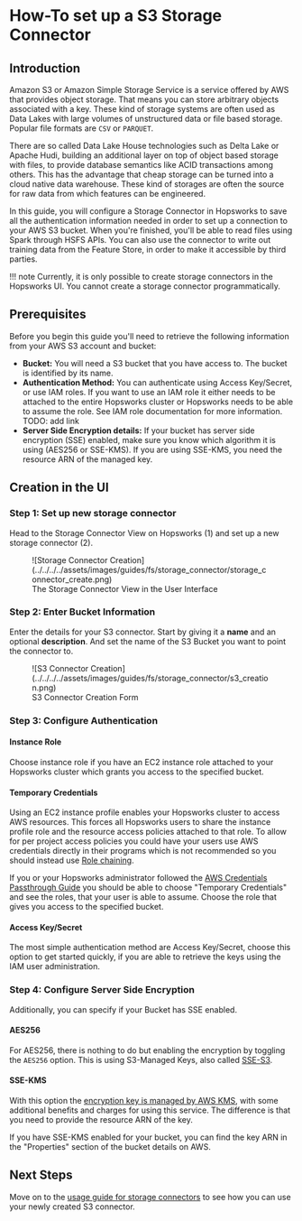 # How-To set up a S3 Storage Connector

## Introduction

Amazon S3 or Amazon Simple Storage Service is a service offered by AWS that provides object storage. That means you can store arbitrary objects associated with a key. These kind of storage systems are often used as Data Lakes with large volumes of unstructured data or file based storage. Popular file formats are `CSV` or `PARQUET`.

There are so called Data Lake House technologies such as Delta Lake or Apache Hudi, building an additional layer on top of object based storage with files, to provide database semantics like ACID transactions among others. This has the advantage that cheap storage can be turned into a cloud native data warehouse. These kind of storages are often the source for raw data from which features can be engineered.

In this guide, you will configure a Storage Connector in Hopsworks to save all the authentication information needed in order to set up a connection to your AWS S3 bucket.
When you're finished, you'll be able to read files using Spark through HSFS APIs. You can also use the connector to write out training data from the Feature Store, in order to make it accessible by third parties.

!!! note
    Currently, it is only possible to create storage connectors in the Hopsworks UI. You cannot create a storage connector programmatically.

## Prerequisites

Before you begin this guide you'll need to retrieve the following information from your AWS S3 account and bucket:

- **Bucket:** You will need a S3 bucket that you have access to. The bucket is identified by its name.
- **Authentication Method:** You can authenticate using Access Key/Secret, or use IAM roles. If you want to use an IAM role it either needs to be attached to the entire Hopsworks cluster or Hopsworks needs to be able to assume the role. See IAM role documentation for more information. TODO: add link
- **Server Side Encryption details:** If your bucket has server side encryption (SSE) enabled, make sure you know which algorithm it is using (AES256 or SSE-KMS). If you are using SSE-KMS, you need the resource ARN of the managed key.

## Creation in the UI
### Step 1: Set up new storage connector

Head to the Storage Connector View on Hopsworks (1) and set up a new storage connector (2).

<figure markdown>
  ![Storage Connector Creation](../../../../assets/images/guides/fs/storage_connector/storage_connector_create.png)
  <figcaption>The Storage Connector View in the User Interface</figcaption>
</figure>

### Step 2: Enter Bucket Information

Enter the details for your S3 connector. Start by giving it a **name** and an optional **description**.
And set the name of the S3 Bucket you want to point the connector to.

<figure markdown>
  ![S3 Connector Creation](../../../../assets/images/guides/fs/storage_connector/s3_creation.png)
  <figcaption>S3 Connector Creation Form</figcaption>
</figure>

### Step 3: Configure Authentication

#### Instance Role
Choose instance role if you have an EC2 instance role attached to your Hopsworks cluster which grants you access to the specified bucket.

#### Temporary Credentials
Using an EC2 instance profile enables your Hopsworks cluster to access AWS resources. This forces all Hopsworks users to share the instance profile role and the resource access policies attached to that role. To allow for per project access policies you could have your users use AWS credentials directly in their programs which is not recommended so you should instead use [Role chaining](https://docs.aws.amazon.com/IAM/latest/UserGuide/id_roles_terms-and-concepts.html#iam-term-role-chaining).

If you or your Hopsworks administrator followed the [AWS Credentials Passthrough Guide]() you should be able to choose "Temporary Credentials" and see the roles, that your user is able to assume. Choose the role that gives you access to the specified bucket.

#### Access Key/Secret
The most simple authentication method are Access Key/Secret, choose this option to get started quickly, if you are able to retrieve the keys using the IAM user administration.

### Step 4: Configure Server Side Encryption
Additionally, you can specify if your Bucket has SSE enabled.

#### AES256
For AES256, there is nothing to do but enabling the encryption by toggling the `AES256` option. This is using S3-Managed Keys, also called [SSE-S3](https://docs.aws.amazon.com/AmazonS3/latest/userguide/serv-side-encryption.html). 

#### SSE-KMS
With this option the [encryption key is managed by AWS KMS](https://docs.aws.amazon.com/AmazonS3/latest/userguide/serv-side-encryption.html), with some additional benefits and charges for using this service. The difference is that you need to provide the resource ARN of the key. 

If you have SSE-KMS enabled for your bucket, you can find the key ARN in the "Properties" section of the bucket details on AWS.

## Next Steps

Move on to the [usage guide for storage connectors](../usage.md) to see how you can use your newly created S3 connector.